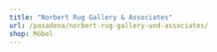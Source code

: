 ```yaml
---
title: "Norbert Rug Gallery & Associates"
url: /pasadena/norbert-rug-gallery-und-associates/
shop: Möbel
---
```


